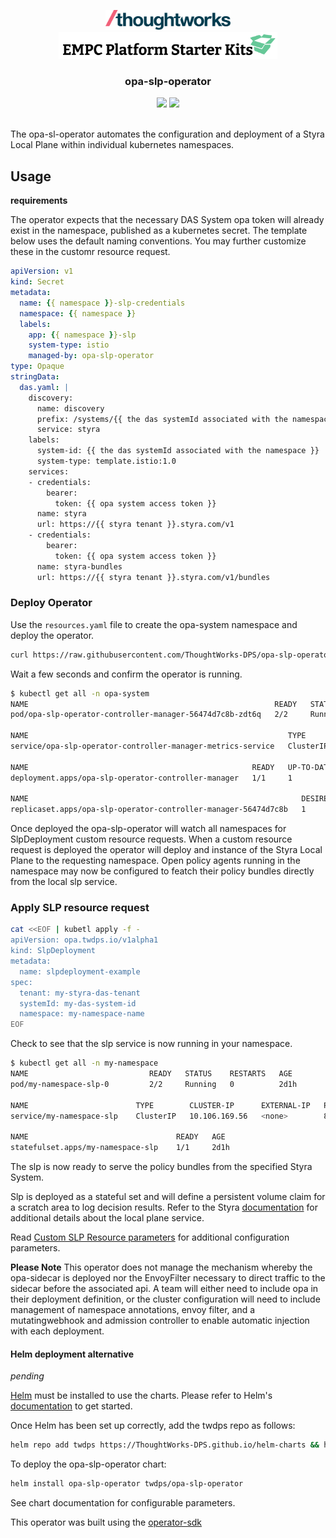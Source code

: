 <div align="center">
	<p>
		<img alt="Thoughtworks Logo" src="https://raw.githubusercontent.com/ThoughtWorks-DPS/static/master/thoughtworks_flamingo_wave.png?sanitize=true" width=200 />
    <br />
		<img alt="DPS Title" src="https://raw.githubusercontent.com/ThoughtWorks-DPS/static/master/EMPCPlatformStarterKitsImage.png?sanitize=true" width=350/>
	</p>
  <h3>opa-slp-operator</h3>
  <a href="https://app.circleci.com/pipelines/github/ThoughtWorks-DPS/opa-slp-operator"><img src="https://circleci.com/gh/ThoughtWorks-DPS/opa-slp-operator.svg?style=shield"></a> <a href="https://opensource.org/licenses/MIT"><img src="https://img.shields.io/github/license/ThoughtWorks-DPS/opa-slp-operator"></a>
</div>
<br />

The opa-sl-operator automates the configuration and deployment of a Styra Local Plane within individual kubernetes namespaces.  

## Usage

**requirements**

The operator expects that the necessary DAS System opa token will already exist in the namespace, published as a kubernetes secret. The template below uses the default naming conventions. You may further customize these in the customr resource request.  

```yaml
apiVersion: v1
kind: Secret
metadata:
  name: {{ namespace }}-slp-credentials
  namespace: {{ namespace }}
  labels:
    app: {{ namespace }}-slp
    system-type: istio
    managed-by: opa-slp-operator
type: Opaque
stringData:
  das.yaml: |
    discovery:
      name: discovery
      prefix: /systems/{{ the das systemId associated with the namespace }}
      service: styra
    labels:
      system-id: {{ the das systemId associated with the namespace }}
      system-type: template.istio:1.0
    services:
    - credentials:
        bearer:
          token: {{ opa system access token }}
      name: styra
      url: https://{{ styra tenant }}.styra.com/v1
    - credentials:
        bearer:
          token: {{ opa system access token }}
      name: styra-bundles
      url: https://{{ styra tenant }}.styra.com/v1/bundles
```

### Deploy Operator

Use the `resources.yaml` file to create the opa-system namespace and deploy the operator.    

```bash
curl https://raw.githubusercontent.com/ThoughtWorks-DPS/opa-slp-operator/main/resources.yaml | kubectl apply -f -
```
Wait a few seconds and confirm the operator is running.  
```bash
$ kubectl get all -n opa-system
NAME                                                       READY   STATUS    RESTARTS        AGE
pod/opa-slp-operator-controller-manager-56474d7c8b-zdt6q   2/2     Running   0               13s

NAME                                                          TYPE        CLUSTER-IP       EXTERNAL-IP   PORT(S)    AGE
service/opa-slp-operator-controller-manager-metrics-service   ClusterIP   10.100.65.100    <none>        8443/TCP   2d

NAME                                                  READY   UP-TO-DATE   AVAILABLE   AGE
deployment.apps/opa-slp-operator-controller-manager   1/1     1            1           2d

NAME                                                             DESIRED   CURRENT   READY   AGE
replicaset.apps/opa-slp-operator-controller-manager-56474d7c8b   1         1         1       13s
```

Once deployed the opa-slp-operator will watch all namespaces for SlpDeployment custom resource requests. When a custom resource request is deployed the operator will deploy and instance of the Styra Local Plane to the requesting namespace. Open policy agents running in the namespace may now be configured to featch their policy bundles directly from the local slp service.  

### Apply SLP resource request

```bash
cat <<EOF | kubetl apply -f -
apiVersion: opa.twdps.io/v1alpha1
kind: SlpDeployment
metadata:
  name: slpdeployment-example
spec:
  tenant: my-styra-das-tenant
  systemId: my-das-system-id
  namespace: my-namespace-name
EOF
```

Check to see that the slp service is now running in your namespace.  
```bash
$ kubectl get all -n my-namespace
NAME                           READY   STATUS    RESTARTS   AGE
pod/my-namespace-slp-0         2/2     Running   0          2d1h

NAME                        TYPE        CLUSTER-IP      EXTERNAL-IP   PORT(S)    AGE
service/my-namespace-slp    ClusterIP   10.106.169.56   <none>        8080/TCP   2d1h

NAME                                 READY   AGE
statefulset.apps/my-namespace-slp    1/1     2d1h
```

The slp is now ready to serve the policy bundles from the specified Styra System.  

Slp is deployed as a stateful set and will define a persistent volume claim for a scratch area to log decision results. Refer to the Styra [documentation](https://docs.styra.com/policies/policy-organization/systems/use-styra-local-plane) for additional details about the local plane service.  

Read [Custom SLP Resource parameters](doc/resource_request_parameters.yaml) for additional configuration parameters.  

**Please Note** This operator does not manage the mechanism whereby the opa-sidecar is deployed nor the EnvoyFilter necessary to direct traffic to the sidecar before the associated api. A team will either need to include opa in their deployment definition, or the cluster configuration will need to include management of namespace annotations, envoy filter, and a mutatingwebhook and admission controller to enable automatic injection with each deployment.  

#### Helm deployment alternative

_pending_  

[Helm](https://helm.sh) must be installed to use the charts.  Please refer to Helm's [documentation](https://helm.sh/docs) to get started.  

Once Helm has been set up correctly, add the twdps repo as follows:  

```bash
helm repo add twdps https://ThoughtWorks-DPS.github.io/helm-charts && helm repo update
```

To deploy the opa-slp-operator chart:  
```bash
helm install opa-slp-operator twdps/opa-slp-operator  
```

See chart documentation for configurable parameters.  

This operator was built using the [operator-sdk](https://sdk.operatorframework.io)  
